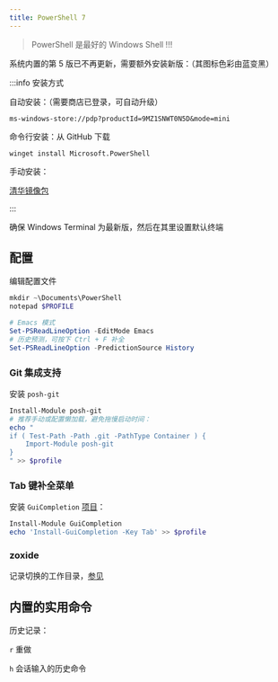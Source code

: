 ```yaml
---
title: PowerShell 7
---
```


> PowerShell 是最好的 Windows Shell !!!

系统内置的第 5 版已不再更新，需要额外安装新版：（其图标色彩由蓝变黑）

:::info 安装方式

自动安装：（需要商店已登录，可自动升级）

    ms-windows-store://pdp?productId=9MZ1SNWT0N5D&mode=mini

命令行安装：从 GitHub 下载

    winget install Microsoft.PowerShell

手动安装：

[清华镜像包](https://mirrors.tuna.tsinghua.edu.cn/github-release/PowerShell/PowerShell/LatestRelease/#:~:text=win%2Dx64.msi)

:::

确保 Windows Terminal 为最新版，然后在其里设置默认终端

## 配置

编辑配置文件

```powershell
mkdir ~\Documents\PowerShell
notepad $PROFILE
```

```powershell
# Emacs 模式
Set-PSReadLineOption -EditMode Emacs
# 历史预测，可按下 Ctrl + F 补全
Set-PSReadLineOption -PredictionSource History
```

### Git 集成支持

安装 `posh-git`

```powershell
Install-Module posh-git
# 推荐手动或配置懒加载，避免拖慢启动时间：
echo "
if ( Test-Path -Path .git -PathType Container ) {
    Import-Module posh-git
}
" >> $profile

```

### Tab 键补全菜单

安装 `GuiCompletion` [项目](https://github.com/nightroman/PS-GuiCompletion)：

```powershell
Install-Module GuiCompletion
echo 'Install-GuiCompletion -Key Tab' >> $profile

```

### zoxide

记录切换的工作目录，[参见](/geekbook/docs/dev/cli/zoxide)

## 内置的实用命令

历史记录：

`r` 重做

`h` 会话输入的历史命令
